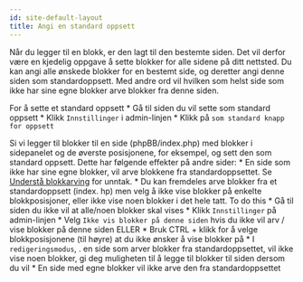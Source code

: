 ```yaml
---
id: site-default-layout
title: Angi en standard oppsett
---
```


Når du legger til en blokk, er den lagt til den bestemte siden. Det vil derfor være en kjedelig oppgave å sette blokker for alle sidene på ditt nettsted. Du kan angi alle ønskede blokker for en bestemt side, og deretter angi denne siden som standardoppsett. Med andre ord vil hvilken som helst side som ikke har sine egne blokker arve blokker fra denne siden.

For å sette et standard oppsett * Gå til siden du vil sette som standard oppsett * Klikk `Innstillinger` i admin-linjen * Klikk på `som standard knapp for oppsett`

Si vi legger til blokker til en side (phpBB/index.php) med blokker i sidepanelet og de øverste posisjonene, for eksempel, og sett den som standard oppsett. Dette har følgende effekter på andre sider: * En side som ikke har sine egne blokker, vil arve blokkene fra standardoppsettet. Se [Understå blokkarving](./blocks-inheritance.md) for unntak. * Du kan fremdeles arve blokker fra et standardoppsett (index. hp) men velg å ikke vise blokker på enkelte blokkposisjoner, eller ikke vise noen blokker i det hele tatt. To do this * Gå til siden du ikke vil at alle/noen blokker skal vises * Klikk `Innstillinger` på admin-linjen * Velg `Ikke vis blokker på denne siden` hvis du ikke vil arv / vise blokker på denne siden ELLER * Bruk CTRL + klikk for å velge blokkposisjonene (til høyre) at du ikke ønsker å vise blokker på * I `redigeringsmodus`, . en side som arver blokker fra standardoppsettet, vil ikke vise noen blokker, gi deg muligheten til å legge til blokker til siden dersom du vil * En side med egne blokker vil ikke arve den fra standardoppsettet